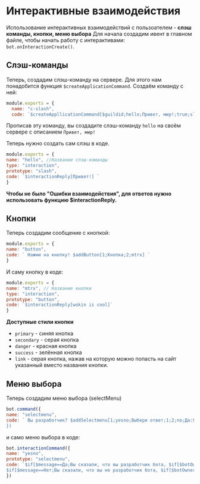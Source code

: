 # Интерактивные взаимодействия
Использование интерактивных взаимодействий с пользоателем - **слэш команды, кнопки, меню выбора**
Для начала создадим ивент в главном файле, чтобы начать работу с интерактивами: `bot.onInteractionCreate()`.

## Слэш-команды
Теперь, создадим слэш-команду на сервере. Для этого нам понадобится функция `$createApplicationCommand`.
Создаём команду с ней: 
```js
module.exports = {
  name: "c-slash",
  code: `$createAppllicationCommand[$guildid;hello;Привет, мир!;true;slash]`
```
Прописав эту команду, вы создадите слэш-команду `hello` на своём сервере с описанием `Привет, мир!`

Теперь нужно создать сам слэш в коде. 
```js
module.exports = {
name: "hello", //Название слэш-команды
type: "interaction", 
prototype: "slash",
code: `$interactionReply[Привет!] `
}
```

**Чтобы не было "Ошибки взаимодействия", для ответов нужно использовать функцию $interactionReply.**

## Кнопки

Теперь создадим сообщение с кнопкой:
```js
module.exports = {
name: "button",
code: ` Нажми на кнопку! $addButton[1;Кнопка;2;mtrx] `
}
```
И саму кнопку в коде:
```js
module.exports = {
name: "mtrx", // Название кнопки
type: "interaction",
prototype: "button",
code: `$interactionReply[wokin is cool]`
}
```
**Доступные стили кнопки**
* `primary` - синяя кнопка
* `secondary` - серая кнопка
* `danger` - красная кнопка 
* `success` - зелённая кнопка
* `link` - серая кнопка, нажав на которую можно попасть на сайт указанный вместо названия кнопки.


## Меню выбора 

Теперь создадим меню выбора (selectMenu)
```javascript
bot.command({
name: "selectmenu",
code: ` Вы разработчик? $addSelectmenu[1;yesno;Выбери ответ;1;2;no;Да:Я разработчик бота $userTag[$clientID]:1:no;Нет:Я не разработчик этого бота:2:no] 
})
```
и само меню выбора в коде:
```javascript
bot.interactionCommand({
name: "yesno",
prototype: "selectmenu",
code: `$if[$message==Да;Вы сказали, что вы разработчик бота, $if[$botOwnerID==$authorID;и не соврали;и вы соврали];]
$if[$message==Нет;Вы сказали, что вы не разработчик бота, $if[$botOwnerID==$authorID;и вы соврали;и вы не соврали];]`
})
```
